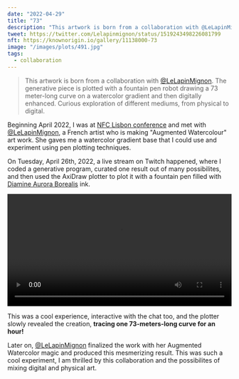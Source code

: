 ```yaml
---
date: "2022-04-29"
title: "73"
description: "This artwork is born from a collaboration with @LeLapinMignon. The generative piece is plotted with a fountain pen robot drawing a 73 meter-long curve on a watercolor gradient and then digitally enhanced. Curious exploration of different mediums, from physical to digital."
tweet: https://twitter.com/Lelapinmignon/status/1519243498226081799
nft: https://knownorigin.io/gallery/11138000-73
image: "/images/plots/491.jpg"
tags:
  - collaboration
---
```


> This artwork is born from a collaboration with [@LeLapinMignon](https://twitter.com/Lelapinmignon). The generative piece is plotted with a fountain pen robot drawing a 73 meter-long curve on a watercolor gradient and then digitally enhanced. Curious exploration of different mediums, from physical to digital.

Beginning April 2022, I was at [NFC Lisbon conference](https://twitter.com/greweb/status/1512811231677145091) and met with [@LeLapinMignon](https://twitter.com/Lelapinmignon), a French artist who is making "Augmented Watercolour" art work. She gaves me a watercolor gradient base that I could use and experiment using pen plotting techniques.

On Tuesday, April 26th, 2022, a live stream on Twitch happened, where I coded a generative program, curated one result out of many possibilites, and then used the AxiDraw plotter to plot it with a fountain pen filled with [Diamine Aurora Borealis](https://mountainofink.com/blog/diamine-aurora-borealis) ink.

<video loop autoplay controls src="/images/plots/491-timelapse.mp4" width="100%"></video>

This was a cool experience, interactive with the chat too, and the plotter slowly revealed the creation, **tracing one 73-meters-long curve for an hour!**

Later on, [@LeLapinMignon](https://twitter.com/Lelapinmignon) finalized the work with her Augmented Watercolor magic and produced this mesmerizing result. This was such a cool experiment, I am thrilled by this collaboration and the possibilites of mixing digital and physical art.
